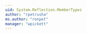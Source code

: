 ```yaml
---
uid: System.Reflection.MemberTypes
author: "rpetrusha"
ms.author: "ronpet"
manager: "wpickett"
---
```

